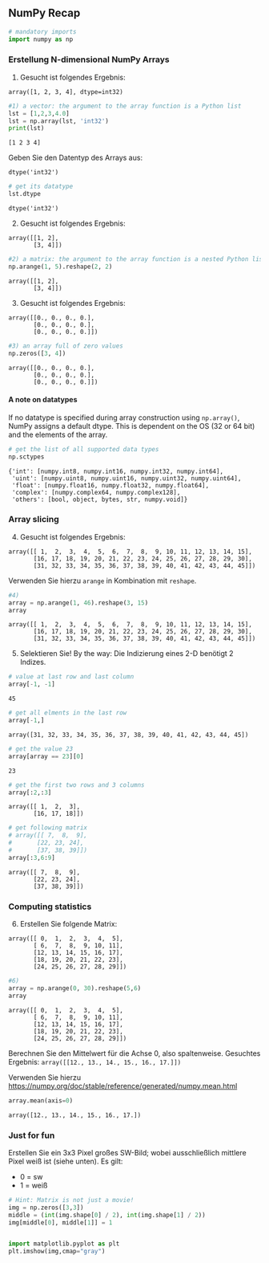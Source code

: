 ## NumPy Recap


```python
# mandatory imports
import numpy as np
```

### Erstellung N-dimensional NumPy Arrays

1) Gesucht ist folgendes Ergebnis:

```
array([1, 2, 3, 4], dtype=int32)
```


```python
#1) a vector: the argument to the array function is a Python list
lst = [1,2,3,4.0]
lst = np.array(lst, 'int32')
print(lst)
```

    [1 2 3 4]
    

Geben Sie den Datentyp des Arrays aus:

```
dtype('int32')
```


```python
# get its datatype
lst.dtype
```




    dtype('int32')



2) Gesucht ist folgendes Ergebnis:

```
array([[1, 2],
       [3, 4]])
```


```python
#2) a matrix: the argument to the array function is a nested Python list (can also be a tuple of tuples)
np.arange(1, 5).reshape(2, 2)
```




    array([[1, 2],
           [3, 4]])



3) Gesucht ist folgendes Ergebnis:
```
array([[0., 0., 0., 0.],
       [0., 0., 0., 0.],
       [0., 0., 0., 0.]])
```


```python
#3) an array full of zero values
np.zeros([3, 4])
```




    array([[0., 0., 0., 0.],
           [0., 0., 0., 0.],
           [0., 0., 0., 0.]])



#### A note on datatypes
If no datatype is specified during array construction using `np.array()`, NumPy assigns a default dtype. This is dependent on the OS (32 or 64 bit) and the elements of the array.


```python
# get the list of all supported data types
np.sctypes
```




    {'int': [numpy.int8, numpy.int16, numpy.int32, numpy.int64],
     'uint': [numpy.uint8, numpy.uint16, numpy.uint32, numpy.uint64],
     'float': [numpy.float16, numpy.float32, numpy.float64],
     'complex': [numpy.complex64, numpy.complex128],
     'others': [bool, object, bytes, str, numpy.void]}



### Array slicing

4) Gesucht ist folgendes Ergebnis:

```
array([[ 1,  2,  3,  4,  5,  6,  7,  8,  9, 10, 11, 12, 13, 14, 15],
       [16, 17, 18, 19, 20, 21, 22, 23, 24, 25, 26, 27, 28, 29, 30],
       [31, 32, 33, 34, 35, 36, 37, 38, 39, 40, 41, 42, 43, 44, 45]])
```

Verwenden Sie hierzu `arange` in Kombination mit `reshape`. 


```python
#4)
array = np.arange(1, 46).reshape(3, 15)
array
```




    array([[ 1,  2,  3,  4,  5,  6,  7,  8,  9, 10, 11, 12, 13, 14, 15],
           [16, 17, 18, 19, 20, 21, 22, 23, 24, 25, 26, 27, 28, 29, 30],
           [31, 32, 33, 34, 35, 36, 37, 38, 39, 40, 41, 42, 43, 44, 45]])



5) Selektieren Sie! By the way: Die Indizierung eines 2-D benötigt 2 Indizes.


```python
# value at last row and last column
array[-1, -1]
```




    45




```python
# get all elments in the last row
array[-1,]
```




    array([31, 32, 33, 34, 35, 36, 37, 38, 39, 40, 41, 42, 43, 44, 45])




```python
# get the value 23 
array[array == 23][0]
```




    23




```python
# get the first two rows and 3 columns
array[:2,:3]
```




    array([[ 1,  2,  3],
           [16, 17, 18]])




```python
# get following matrix
# array([[ 7,  8,  9],
#       [22, 23, 24],
#       [37, 38, 39]])
array[:3,6:9]
```




    array([[ 7,  8,  9],
           [22, 23, 24],
           [37, 38, 39]])



### Computing statistics

6) Erstellen Sie folgende Matrix:

```
array([[ 0,  1,  2,  3,  4,  5],
       [ 6,  7,  8,  9, 10, 11],
       [12, 13, 14, 15, 16, 17],
       [18, 19, 20, 21, 22, 23],
       [24, 25, 26, 27, 28, 29]])
```



```python
#6)
array = np.arange(0, 30).reshape(5,6)
array
```




    array([[ 0,  1,  2,  3,  4,  5],
           [ 6,  7,  8,  9, 10, 11],
           [12, 13, 14, 15, 16, 17],
           [18, 19, 20, 21, 22, 23],
           [24, 25, 26, 27, 28, 29]])



Berechnen Sie den Mittelwert für die Achse 0, also spaltenweise. Gesuchtes Ergebnis:
``` array([[12., 13., 14., 15., 16., 17.]]) ```

Verwenden Sie hierzu https://numpy.org/doc/stable/reference/generated/numpy.mean.html


```python
array.mean(axis=0)
```




    array([12., 13., 14., 15., 16., 17.])



### Just for fun

Erstellen Sie ein 3x3 Pixel großes SW-Bild; wobei ausschließlich mittlere Pixel weiß ist (siehe unten). Es gilt:
- 0 = sw
- 1 = weiß


```python
# Hint: Matrix is not just a movie!
img = np.zeros([3,3])
middle = (int(img.shape[0] / 2), int(img.shape[1] / 2))
img[middle[0], middle[1]] = 1


import matplotlib.pyplot as plt
plt.imshow(img,cmap="gray")
```
